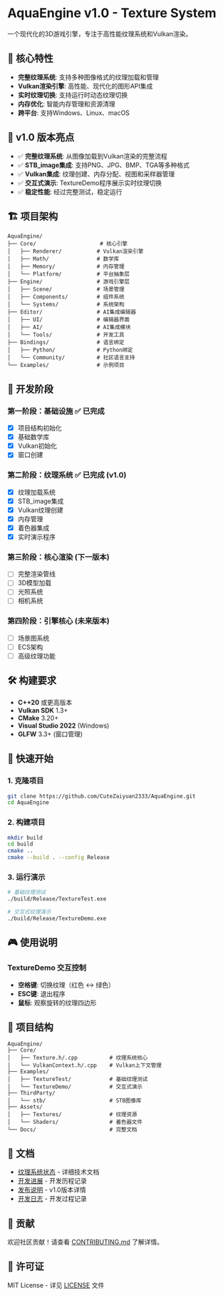 # AquaEngine v1.0 - Texture System

一个现代化的3D游戏引擎，专注于高性能纹理系统和Vulkan渲染。

## 🌟 核心特性

- **完整纹理系统**: 支持多种图像格式的纹理加载和管理
- **Vulkan渲染引擎**: 高性能、现代化的图形API集成
- **实时纹理切换**: 支持运行时动态纹理切换
- **内存优化**: 智能内存管理和资源清理
- **跨平台**: 支持Windows、Linux、macOS

## 🎯 v1.0 版本亮点

- ✅ **完整纹理系统**: 从图像加载到Vulkan渲染的完整流程
- ✅ **STB_image集成**: 支持PNG、JPG、BMP、TGA等多种格式
- ✅ **Vulkan集成**: 纹理创建、内存分配、视图和采样器管理
- ✅ **交互式演示**: TextureDemo程序展示实时纹理切换
- ✅ **稳定性能**: 经过完整测试，稳定运行

## 🏗️ 项目架构

```
AquaEngine/
├── Core/                    # 核心引擎
│   ├── Renderer/           # Vulkan渲染引擎
│   ├── Math/               # 数学库
│   ├── Memory/             # 内存管理
│   └── Platform/           # 平台抽象层
├── Engine/                 # 游戏引擎层
│   ├── Scene/              # 场景管理
│   ├── Components/         # 组件系统
│   └── Systems/            # 系统架构
├── Editor/                 # AI集成编辑器
│   ├── UI/                 # 编辑器界面
│   ├── AI/                 # AI集成模块
│   └── Tools/              # 开发工具
├── Bindings/               # 语言绑定
│   ├── Python/             # Python绑定
│   └── Community/          # 社区语言支持
└── Examples/               # 示例项目
```

## 🚀 开发阶段

### 第一阶段：基础设施 ✅ 已完成
- [x] 项目结构初始化
- [x] 基础数学库
- [x] Vulkan初始化
- [x] 窗口创建

### 第二阶段：纹理系统 ✅ 已完成 (v1.0)
- [x] 纹理加载系统
- [x] STB_image集成
- [x] Vulkan纹理创建
- [x] 内存管理
- [x] 着色器集成
- [x] 实时演示程序

### 第三阶段：核心渲染 (下一版本)
- [ ] 完整渲染管线
- [ ] 3D模型加载
- [ ] 光照系统
- [ ] 相机系统

### 第四阶段：引擎核心 (未来版本)
- [ ] 场景图系统
- [ ] ECS架构
- [ ] 高级纹理功能

## 🛠️ 构建要求

- **C++20** 或更高版本
- **Vulkan SDK** 1.3+
- **CMake** 3.20+
- **Visual Studio 2022** (Windows)
- **GLFW** 3.3+ (窗口管理)

## 🚀 快速开始

### 1. 克隆项目
```bash
git clone https://github.com/CuteZaiyuan2333/AquaEngine.git
cd AquaEngine
```

### 2. 构建项目
```bash
mkdir build
cd build
cmake ..
cmake --build . --config Release
```

### 3. 运行演示
```bash
# 基础纹理测试
./build/Release/TextureTest.exe

# 交互式纹理演示
./build/Release/TextureDemo.exe
```

## 🎮 使用说明

### TextureDemo 交互控制
- **空格键**: 切换纹理（红色 ↔ 绿色）
- **ESC键**: 退出程序
- **鼠标**: 观察旋转的纹理四边形

## 📁 项目结构

```
AquaEngine/
├── Core/
│   ├── Texture.h/.cpp          # 纹理系统核心
│   └── VulkanContext.h/.cpp    # Vulkan上下文管理
├── Examples/
│   ├── TextureTest/            # 基础纹理测试
│   └── TextureDemo/            # 交互式演示
├── ThirdParty/
│   └── stb/                    # STB图像库
├── Assets/
│   ├── Textures/               # 纹理资源
│   └── Shaders/                # 着色器文件
└── Docs/                       # 完整文档
```

## 📝 文档

- [纹理系统状态](TEXTURE_SYSTEM_STATUS.md) - 详细技术文档
- [开发进展](TEXTURE_SYSTEM_PROGRESS.md) - 开发历程记录
- [发布说明](RELEASE_NOTES_v1.0.md) - v1.0版本详情
- [开发日志](DEVELOPMENT.md) - 开发过程记录

## 🤝 贡献

欢迎社区贡献！请查看 [CONTRIBUTING.md](CONTRIBUTING.md) 了解详情。

## 📄 许可证

MIT License - 详见 [LICENSE](LICENSE) 文件